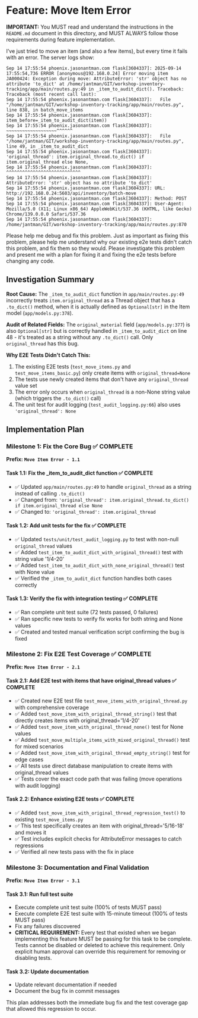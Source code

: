 # Feature: Move Item Error

**IMPORTANT:** You MUST read and understand the instructions in the `README.md` document in this directory, and MUST ALWAYS follow those requirements during feature implementation.

I’ve just tried to move an item (and also a few items), but every time it fails with an error. The server logs show:

```
Sep 14 17:55:54 phoenix.jasonantman.com flask[3604337]: 2025-09-14 17:55:54,736 ERROR [anonymous@192.168.0.24] Error moving item JA000424: Exception during move: AttributeError: 'str' object has no attribute 'to_dict' at /home/jantman/GIT/workshop-inventory-tracking/app/main/routes.py:49 in _item_to_audit_dict(). Traceback: Traceback (most recent call last):
Sep 14 17:55:54 phoenix.jasonantman.com flask[3604337]:   File "/home/jantman/GIT/workshop-inventory-tracking/app/main/routes.py", line 838, in batch_move_items
Sep 14 17:55:54 phoenix.jasonantman.com flask[3604337]:     item_before=_item_to_audit_dict(item))
Sep 14 17:55:54 phoenix.jasonantman.com flask[3604337]:                 ~~~~~~~~~~~~~~~~~~~^^^^^^
Sep 14 17:55:54 phoenix.jasonantman.com flask[3604337]:   File "/home/jantman/GIT/workshop-inventory-tracking/app/main/routes.py", line 49, in _item_to_audit_dict
Sep 14 17:55:54 phoenix.jasonantman.com flask[3604337]:     'original_thread': item.original_thread.to_dict() if item.original_thread else None,
Sep 14 17:55:54 phoenix.jasonantman.com flask[3604337]:                        ^^^^^^^^^^^^^^^^^^^^^^^^^^^^
Sep 14 17:55:54 phoenix.jasonantman.com flask[3604337]: AttributeError: 'str' object has no attribute 'to_dict'
Sep 14 17:55:54 phoenix.jasonantman.com flask[3604337]: URL: http://192.168.0.24:5603/api/inventory/batch-move
Sep 14 17:55:54 phoenix.jasonantman.com flask[3604337]: Method: POST
Sep 14 17:55:54 phoenix.jasonantman.com flask[3604337]: User-Agent: Mozilla/5.0 (X11; Linux x86_64) AppleWebKit/537.36 (KHTML, like Gecko) Chrome/139.0.0.0 Safari/537.36
Sep 14 17:55:54 phoenix.jasonantman.com flask[3604337]: /home/jantman/GIT/workshop-inventory-tracking/app/main/routes.py:870
```

Please help me debug and fix this problem. Just as important as fixing this problem, please help me understand why our existing e2e tests didn't catch this problem, and fix them so they would. Please investigate this problem and present me with a plan for fixing it and fixing the e2e tests before changing any code.

## Investigation Summary

**Root Cause:** The `_item_to_audit_dict` function in `app/main/routes.py:49` incorrectly treats `item.original_thread` as a Thread object that has a `.to_dict()` method, when it is actually defined as `Optional[str]` in the Item model (`app/models.py:378`).

**Audit of Related Fields:** The `original_material` field (`app/models.py:377`) is also `Optional[str]` but is correctly handled in `_item_to_audit_dict` on line 48 - it's treated as a string without any `.to_dict()` call. Only `original_thread` has this bug.

**Why E2E Tests Didn't Catch This:**
1. The existing E2E tests (`test_move_items.py` and `test_move_items_basic.py`) only create items with `original_thread=None` 
2. The tests use newly created items that don't have any `original_thread` value set
3. The error only occurs when `original_thread` is a non-None string value (which triggers the `.to_dict()` call)
4. The unit test for audit logging (`test_audit_logging.py:66`) also uses `'original_thread': None`

## Implementation Plan

### Milestone 1: Fix the Core Bug ✅ COMPLETE
**Prefix: `Move Item Error - 1.1`**

#### Task 1.1: Fix the _item_to_audit_dict function ✅ COMPLETE
- ✅ Updated `app/main/routes.py:49` to handle `original_thread` as a string instead of calling `.to_dict()`
- ✅ Changed from: `'original_thread': item.original_thread.to_dict() if item.original_thread else None`
- ✅ Changed to: `'original_thread': item.original_thread`

#### Task 1.2: Add unit tests for the fix ✅ COMPLETE
- ✅ Updated `tests/unit/test_audit_logging.py` to test with non-null `original_thread` values
- ✅ Added `test_item_to_audit_dict_with_original_thread()` test with string value '1/4-20'
- ✅ Added `test_item_to_audit_dict_with_none_original_thread()` test with None value
- ✅ Verified the `_item_to_audit_dict` function handles both cases correctly

#### Task 1.3: Verify the fix with integration testing ✅ COMPLETE
- ✅ Ran complete unit test suite (72 tests passed, 0 failures)
- ✅ Ran specific new tests to verify fix works for both string and None values
- ✅ Created and tested manual verification script confirming the bug is fixed

### Milestone 2: Fix E2E Test Coverage ✅ COMPLETE
**Prefix: `Move Item Error - 2.1`**

#### Task 2.1: Add E2E test with items that have original_thread values ✅ COMPLETE
- ✅ Created new E2E test file `test_move_items_with_original_thread.py` with comprehensive coverage
- ✅ Added `test_move_item_with_original_thread_string()` test that directly creates items with original_thread='1/4-20'
- ✅ Added `test_move_item_with_original_thread_none()` test for None values
- ✅ Added `test_move_multiple_items_with_mixed_original_thread()` test for mixed scenarios
- ✅ Added `test_move_item_with_original_thread_empty_string()` test for edge cases
- ✅ All tests use direct database manipulation to create items with original_thread values
- ✅ Tests cover the exact code path that was failing (move operations with audit logging)

#### Task 2.2: Enhance existing E2E tests ✅ COMPLETE
- ✅ Added `test_move_item_with_original_thread_regression_test()` to existing `test_move_items.py`
- ✅ This test specifically creates an item with original_thread='5/16-18' and moves it
- ✅ Test includes explicit checks for AttributeError messages to catch regressions
- ✅ Verified all new tests pass with the fix in place

### Milestone 3: Documentation and Final Validation
**Prefix: `Move Item Error - 3.1`**

#### Task 3.1: Run full test suite
- Execute complete unit test suite (100% of tests MUST pass)
- Execute complete E2E test suite with 15-minute timeout (100% of tests MUST pass)
- Fix any failures discovered
- **CRITICAL REQUIREMENT:** Every test that existed when we began implementing this feature MUST be passing for this task to be complete. Tests cannot be disabled or deleted to achieve this requirement. Only explicit human approval can override this requirement for removing or disabling tests.

#### Task 3.2: Update documentation
- Update relevant documentation if needed
- Document the bug fix in commit messages

This plan addresses both the immediate bug fix and the test coverage gap that allowed this regression to occur.
